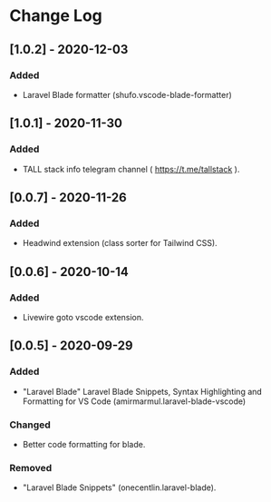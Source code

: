 # Change Log

## [1.0.2] - 2020-12-03
### Added
- Laravel Blade formatter (shufo.vscode-blade-formatter)


## [1.0.1] - 2020-11-30
### Added
- TALL stack info telegram channel ( https://t.me/tallstack ).


## [0.0.7] - 2020-11-26
### Added
- Headwind extension (class sorter for Tailwind CSS).


## [0.0.6] - 2020-10-14
### Added
- Livewire goto vscode extension.


## [0.0.5] - 2020-09-29
### Added
- "Laravel Blade" Laravel Blade Snippets, Syntax Highlighting and Formatting for VS Code (amirmarmul.laravel-blade-vscode)

### Changed
- Better code formatting for blade.

### Removed
- "Laravel Blade Snippets" (onecentlin.laravel-blade). 
